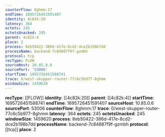 ```yaml
---
counterFlow: 8ghmm:17
endTime: 1695726451591407
identity: 4c82k:20
latency: 364
octets: 245
octetsUnacked: 245
parent: 4c82k:4
place: 2
process: 8eb50422-386d-417e-8cd2-dce2b198b7dd
processName: backend-7c84887f9f-gzmbh
protocol: tcp
recType: FLOW
sourceHost: 10.85.0.6
sourcePort: '53006'
startTime: 1695726451588741
trace: 0/west-skupper-router-77c6c5b977-8ghmm
windowSize: 1459620
---
```

**recType**: [[FLOW]]
**identity**: [[4c82k:20]]
**parent**: [[4c82k:4]]
**startTime**: 1695726451588741
**endTime**: 1695726451591407
**sourceHost**: 10.85.0.6
**sourcePort**: 53006
**counterFlow**: 8ghmm:17
**trace**: 0/west-skupper-router-77c6c5b977-8ghmm
**latency**: 364
**octets**: 245
**octetsUnacked**: 245
**windowSize**: 1459620
**process**: 8eb50422-386d-417e-8cd2-dce2b198b7dd
**processName**: backend-7c84887f9f-gzmbh
**protocol**: [[tcp]]
**place**: 2